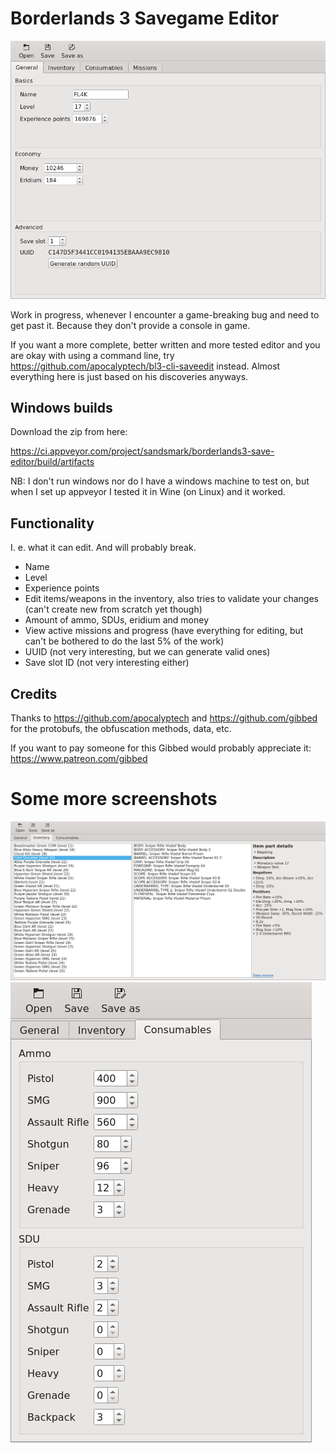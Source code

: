 Borderlands 3 Savegame Editor
=============================

![screenshot](/doc/screenshot.png)


Work in progress, whenever I encounter a game-breaking bug and need to get past
it. Because they don't provide a console in game.

If you want a more complete, better written and more tested editor and you are
okay with using a command line, try
https://github.com/apocalyptech/bl3-cli-saveedit instead. Almost everything
here is just based on his discoveries anyways.


## Windows builds

Download the zip from here:

https://ci.appveyor.com/project/sandsmark/borderlands3-save-editor/build/artifacts

NB: I don't run windows nor do I have a windows machine to test on, but when I
set up appveyor I tested it in Wine (on Linux) and it worked.


## Functionality

I. e. what it can edit. And will probably break.

 - Name
 - Level
 - Experience points
 - Edit items/weapons in the inventory, also tries to validate your changes (can't create new from scratch yet though)
 - Amount of ammo, SDUs, eridium and money
 - View active missions and progress (have everything for editing, but can't be bothered to do the last 5% of the work)
 - UUID (not very interesting, but we can generate valid ones)
 - Save slot ID (not very interesting either)


## Credits

Thanks to https://github.com/apocalyptech and https://github.com/gibbed for the
protobufs, the obfuscation methods, data, etc.

If you want to pay someone for this Gibbed would probably appreciate it:
https://www.patreon.com/gibbed

# Some more screenshots
![screenshot](/doc/screenshot-inventory.png)
![screenshot](/doc/screenshot-consumables.png)
